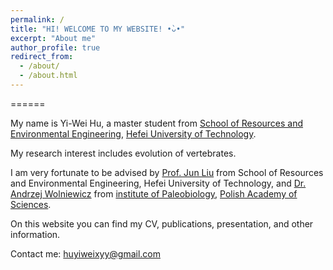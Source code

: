 ```yaml
---
permalink: /
title: "HI! WELCOME TO MY WEBSITE! •̀ᴗ•"
excerpt: "About me"
author_profile: true
redirect_from: 
  - /about/
  - /about.html
---
```



======

My name is Yi-Wei Hu, a master student from [School of Resources and Environmental Engineering](https://geoscience.hfut.edu.cn/), [Hefei University of Technology](https://www.hfut.edu.cn/). 

My research interest includes evolution of vertebrates. 

I am very fortunate to be advised by [Prof. Jun Liu](http://faculty.hfut.edu.cn/junliu/zh_CN/index.htm) from School of Resources and Environmental Engineering, Hefei University of Technology, 
and [Dr. Andrzej Wolniewicz](https://www.paleo.pan.pl/pracownicy/wolniewicz/andrzej_s_wolniewicz.html) from [institute of Paleobiology](https://www.paleo.pan.pl/), [Polish Academy of Sciences](https://scholar.google.com/citations?hl=zh-CN&user=P5XokDgAAAAJ).

On this website you can find my CV, publications, presentation, and other information. 


Contact me: huyiweixyy@gmail.com





